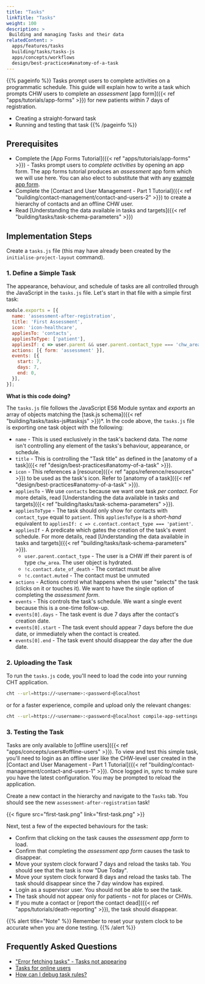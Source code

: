 ```yaml
---
title: "Tasks"
linkTitle: "Tasks"
weight: 100
description: >
 Building and managing Tasks and their data
relatedContent: >
  apps/features/tasks
  building/tasks/tasks-js
  apps/concepts/workflows
  design/best-practices#anatomy-of-a-task
---
```

{{% pageinfo %}}
Tasks prompt users to complete activities on a programmatic schedule. This guide will explain how to write a task which prompts CHW users to complete an _assessment_ [app form]({{< ref "apps/tutorials/app-forms" >}}) for new patients within 7 days of registration.

- Creating a straight-forward task
- Running and testing that task
{{% /pageinfo %}}

## Prerequisites

* Complete the [App Forms Tutorial]({{< ref "apps/tutorials/app-forms" >}}) - Tasks prompt users to _complete activities_ by opening an app form. The app forms tutorial produces an _assessment_ app form which we will use here. You can also elect to substitute that with any [example app form](https://github.com/medic/cht-core/tree/master/config/default/forms/app).
* Complete the [Contact and User Management - Part 1 Tutorial]({{< ref "building/contact-management/contact-and-users-2" >}}) to create a hierarchy of contacts and an offline CHW user. 
* Read [Understanding the data available in tasks and targets]({{< ref "building/tasks/task-schema-parameters" >}})

## Implementation Steps

Create a `tasks.js` file (this may have already been created by the `initialise-project-layout` command).

### 1. Define a Simple Task

The appearance, behaviour, and schedule of tasks are all controlled through the JavaScript in the `tasks.js` file. Let's start in that file with a simple first task:

```javascript
module.exports = [{
  name: 'assessment-after-registration',
  title: 'First Assessment',
  icon: 'icon-healthcare',
  appliesTo: 'contacts',
  appliesToType: ['patient'],
  appliesIf: c => user.parent && user.parent.contact_type === 'chw_area' && !c.contact.date_of_death && !c.contact.muted,
  actions: [{ form: 'assessment' }],
  events: [{
    start: 7,
    days: 7,
    end: 0,
  }],
}];
```

**What is this code doing?**

The `tasks.js` file follows the JavaScript ES6 Module syntax and _exports_ an array of objects matching the [task.js schema]({{< ref "building/tasks/tasks-js#tasksjs" >}})*. In the code above, the `tasks.js` file is exporting one task object with the following:

* `name` - This is used exclusively in the task's backend data. The _name_ isn't controlling any element of the tasks's behaviour, appearance, or schedule.
* `title` - This is controlling the "Task title" as defined in the [anatomy of a task]({{< ref "design/best-practices#anatomy-of-a-task" >}}).
* `icon` - This references a [resource]({{< ref "apps/reference/resources" >}}) to be used as the task's icon. Refer to [anatomy of a task]({{< ref "design/best-practices#anatomy-of-a-task" >}}).
* `appliesTo` - We use `contacts` because we want one task _per contact_. For more details, read [Understanding the data available in tasks and targets]({{< ref "building/tasks/task-schema-parameters" >}}).
* `appliesToType` - The task should only show for contacts with `contact_type` equal to `patient`. This `appliesToType` is a _short-hand_ equivalent to `appliesIf: c => c.contact.contact_type === 'patient'`.
* `appliesIf` - A predicate which gates the creation of the task's event schedule. For more details, read [Understanding the data available in tasks and targets]({{< ref "building/tasks/task-schema-parameters" >}}).
  * `user.parent.contact_type` - The user is a CHW iff their parent is of type `chw_area`. The user object is hydrated.
  * `!c.contact.date_of_death` - The contact must be alive
  * `!c.contact.muted` - The contact must be unmuted
* `actions` - Actions control what happens when the user "selects" the task (clicks on it or touches it). We want to have the single option of completing the _assessment form_.
* `events` - This controls the task's schedule. We want a single event because this is a one-time follow-up. 
* `events[0].days` - The task event is due 7 days after the contact's creation date.
* `events[0].start` - The task event should appear 7 days before the due date, or immediately when the contact is created.
* `events[0].end` - The task event should disappear the day after the due date.

### 2. Uploading the Task

To run the `tasks.js` code, you'll need to load the code into your running CHT application. 

```zsh
cht --url=https://<username>:<password>@localhost
```

or for a faster experience, compile and upload only the relevant changes:

```zsh
cht --url=https://<username>:<password>@localhost compile-app-settings upload-app-settings
```

### 3. Testing the Task

Tasks are only available to [offline users]({{< ref "apps/concepts/users#offline-users" >}}). To view and test this simple task, you'll need to login as an offline user like the CHW-level user created in the [Contact and User Management - Part 1 Tutorial]({{< ref "building/contact-management/contact-and-users-1" >}}). Once logged in, sync to make sure you have the latest configuration. You may be prompted to reload the application. 

Create a new contact in the hierarchy and navigate to the `Tasks` tab. You should see the new `assessment-after-registration` task!

{{< figure src="first-task.png" link="first-task.png" >}}

Next, test a few of the expected behaviours for the task:

* Confirm that clicking on the task causes the _assessment app form_ to load.
* Confirm that completing the _assessment app form_ causes the task to disappear.
* Move your system clock forward 7 days and reload the tasks tab. You should see that the task is now "Due Today".
* Move your system clock forward 8 days and reload the tasks tab. The task should disappear since the 7 day window has expired.
* Login as a supervisor user. You should not be able to see the task.
* The task should not appear only for patients - not for places or CHWs.
* If you mute a contact or [report the contact dead]({{< ref "apps/tutorials/death-reporting" >}}), the task should disappear.

{{% alert title="Note" %}} Remember to reset your system clock to be accurate when you are done testing. {{% /alert %}}

## Frequently Asked Questions

- ["Error fetching tasks" - Tasks not appearing](https://forum.communityhealthtoolkit.org/t/error-fetching-tasks-tasks-not-appearing/537)
- [Tasks for online users](https://forum.communityhealthtoolkit.org/t/tasks-for-online-users/574)
- [How can I debug task rules?](https://forum.communityhealthtoolkit.org/t/how-can-i-debug-task-rules/108)
